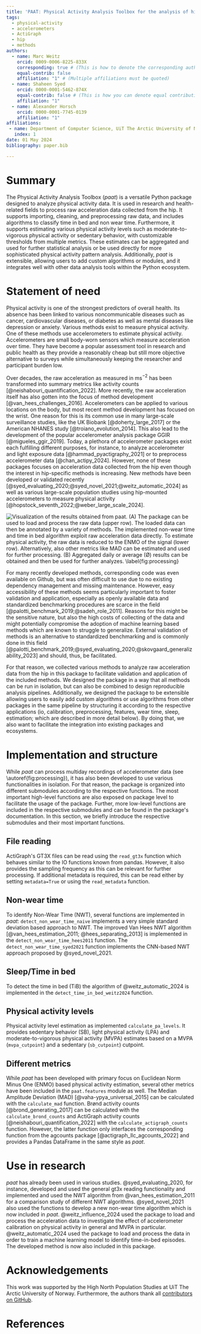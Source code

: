 ```yaml
---
title: 'PAAT: Physical Activity Analysis Toolbox for the analysis of hip-worn raw accelerometer data in Python'
tags:
  - physical-activity
  - accelerometers
  - ActiGraph
  - hip
  - methods
authors:
  - name: Marc Weitz
    orcid: 0009-0006-8225-833X
    corresponding: true # (This is how to denote the corresponding author)
    equal-contrib: false
    affiliation: "1" # (Multiple affiliations must be quoted)
  - name: Shaheen Syed
    orcid: 0000-0001-5462-874X
    equal-contrib: false # (This is how you can denote equal contributions between multiple authors)
    affiliation: "1"
  - name: Alexander Horsch
    orcid: 0000-0001-7745-0139
    affiliation: "1"
affiliations:
 - name: Department of Computer Science, UiT The Arctic University of Norway, Tromsø, Norway
   index: 1
date: 01 May 2024
bibliography: paper.bib

---
```


# Summary

The Physical Activity Analysis Toolbox (*paat*) is a versatile Python package designed to analyze physical activity
data. It is used in research and health-related fields to process raw acceleration data collected from the hip. It
supports importing, cleaning, and preprocessing raw data, and includes algorithms to classify time in bed and non wear
time. Furthermore, it supports estimating various physical activity levels such as moderate-to-vigorous physical
activity or sedentary behavior, with customizable thresholds from multiple metrics. These estimates can be aggregated
and used for further statistical analysis or be used directly for more sophisticated physical activity pattern analysis.
Additionally, *paat* is extensible, allowing users to add custom algorithms or modules, and it integrates well with
other data analysis tools within the Python ecosystem. 

# Statement of need

<!-- Measurement of physical activity -->
Physical activity is one of the strongest predictors of overall health. Its absence has been linked to various
noncommunicable diseases such as cancer, cardiovascular diseases, or diabetes as well as mental diseases like depression
or anxiety. Various methods exist to measure physical activity. One of these methods use accelerometers to estimate
physical activity. Accelerometers are small body-worn sensors which measure acceleration over time. They have become a
popular assessment tool in research and public health as they provide a reasonably cheap but still more objective
alternative to surveys while simultaneously keeping the researcher and participant burden low. 

<!-- Accelerometry -->
Over decades, the raw acceleration as measured in ms$^{−2}$ has been transformed into summary metrics like activity
counts [@neishabouri_quantification_2022]. More recently, the raw acceleration itself has also gotten into the focus of
method development [@van_hees_challenges_2016]. Accelerometers can be applied to various locations on the body, but most
recent method development has focused on the wrist. One reason for this is its common use in many large-scale
surveillance studies, like the UK Biobank [@doherty_large_2017] or the American NHANES study [@troiano_evolution_2014].
This also lead to the development of the popular accelerometer analysis package GGIR [@migueles_ggir_2019]. Today, a
plethora of accelerometer packages exist each fulfilling different purposes, for instance, to analyze accelerometer and
light exposure data [@hammad_pyactigraphy_2021] or to preprocess accelerometer data [@chan_actipy_2024]. However, none
of these packages focuses on acceleration data collected from the hip even though the interest in hip-specific methods
is increasing. New methods have been developed or validated recently
[@syed_evaluating_2020;@syed_novel_2021;@weitz_automatic_2024] as well as various large-scale population studies using
hip-mounted accelerometers to measure physical activity [@hopstock_seventh_2022;@weber_large_scale_2024]. 

![Visualization of the results obtained from *paat*. (A) The package can be used to load and process the raw data (upper row). The loaded data can then be annotated by a variety of methods. The implemented non-wear time and time in bed algorithm exploit raw acceleration data directly. To estimate physical activity, the raw data is reduced to the ENMO of the signal (lower row). Alternatively, also other metrics like MAD can be estimated and used for further processing. (B) Aggregated daily or average (Ø) results can be obtained and then be used for further analyzes. \label{fig:processing}](img/paper_fig1.png) 

<!-- The need for the package -->
For many recently developed methods, corresponding code was even available on Github, but was often difficult to use due
to no existing dependency management and missing maintenance. However, easy accessibility of these methods seems
particularly important to foster validation and application, especially as openly available data and standardized
benchmarking procedures are scarce in the field [@palotti_benchmark_2019;@sadeh_role_2011]. Reasons for this might be
the sensitive nature, but also the high costs of collecting of the data and might potentially compromise the adoption of
machine learning based methods which are known to struggle to generalize. External validation of methods is an
alternative to standardized benchmarking and is commonly done in this field
[@palotti_benchmark_2019;@syed_evaluating_2020;@skovgaard_generalizability_2023] and should, thus, be facilitated.

<!-- PAAT -->
For that reason, we collected various methods to analyze raw acceleration data from the hip in this package to
facilitate validation and application of the included methods. We designed the package in a way that all methods can be
run in isolation, but can also be combined to design reproducible analysis pipelines. Additionally, we designed the
package to be extensible allowing users to easily add custom algorithms or use algorithms from other packages in the
same pipeline by structuring it according to the respective applications (io, calibration, preprocessing, features, wear
time, sleep, estimation; which are described in more detail below). By doing that, we also want to facilitate the
integration into existing packages and ecosystems.

# Implementation and structure

While *paat* can process multiday recordings of accelerometer data (see \autoref{fig:processing}), it has also been
developed to use various functionalities in isolation. For that reason, the package is organized into different
submodules according to the respective functions. The most important high-level functions are also exposed on package
level to facilitate the usage of the package. Further, more low-level functions are included in the respective
submodules and can be found in the package's documentation. In this section, we briefly introduce the respective
submodules and their most important functions.

## File reading 

ActiGraph's GT3X files can be read using the `read_gt3x` function which behaves similar to the IO functions known from
pandas. However, it also provides the sampling frequency as this can be relevant for further processing. If additional
metadata is required, this can be read either by setting `metadata=True` or using the `read_metadata` function.

## Non-wear time

To identify Non-Wear Time (NWT), several functions are implemented in *paat*: `detect_non_wear_time_naive` implements a very simple
standard deviation based approach to NWT. The improved Van Hees NWT algorithm [@van_hees_estimation_2011;
@hees_separating_2013] is implemented in the `detect_non_wear_time_hees2011` function. The
`detect_non_wear_time_syed2021` function implements the CNN-based NWT approach proposed by @syed_novel_2021.

## Sleep/Time in bed

To detect the time in bed (TiB) the algorithm of @weitz_automatic_2024 is implemented in the
`detect_time_in_bed_weitz2024` function.

## Physical activity levels

Physical activity level estimation as implemented `calculate_pa_levels`. It provides sedentary behavior (SB), light
physical activity (LPA) and moderate-to-vigorous physical activity (MVPA) estimates based on a MVPA (`mvpa_cutpoint`)
and a sedentary (`sb_cutpoint`) cutpoint. 

## Different metrics

While *paat* has been developed with primary focus on Euclidean Norm Minus One (ENMO) based physical activity
estimation, several other metrics have been included in the `paat.features` module as well. The Median Amplitude
Deviation (MAD) [@vaha-ypya_universal_2015] can be calculated with the `calculate_mad` function. Brønd activity counts
[@brond_generating_2017] can be calculated with the `calculate_brond_counts` and ActiGraph activity counts
[@neishabouri_quantification_2022] with the `calculate_actigraph_counts` function. However, the latter function only
interfaces the corresponding function from the agcounts package [@actigraph_llc_agcounts_2022] and provides a Pandas
DataFrame in the same style as *paat*.

# Use in research

*paat* has already been used in various studies. @syed_evaluating_2020, for instance, developed and used the general
gt3x reading functionality and implemented and used the NWT algorithm from @van_hees_estimation_2011 for a comparison
study of different NWT algorithms. @syed_novel_2021 also used the functions to develop a new non-wear time algorithm
which is now included in *paat*. @weitz_influence_2024 used the package to load and process the acceleration data to
investigate the effect of accelerometer calibration on physical activity in general and MVPA in particular.
@weitz_automatic_2024 used the package to load and process the data in order to train a machine learning model to
identify time-in-bed episodes. The developed method is now also included in this package.

# Acknowledgements

This work was supported by the High North Population Studies at UiT The Arctic University of Norway. Furthermore, the
authors thank all [contributors on GitHub](https://github.com/Trybnetic/paat/graphs/contributors).

# References
